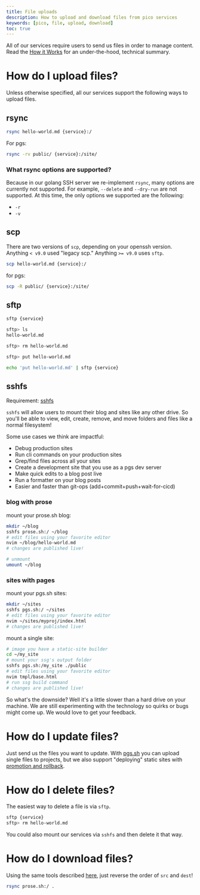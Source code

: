 ```yaml
---
title: File uploads
description: How to upload and download files from pico services
keywords: [pico, file, upload, download]
toc: true
---
```


All of our services require users to send us files in order to manage content.
Read the [How it Works](/how-it-works) for an under-the-hood, technical summary.

# How do I upload files?

Unless otherwise specified, all our services support the following ways to
upload files.

## rsync

```bash
rsync hello-world.md {service}:/
```

For pgs:

```bash
rsync -rv public/ {service}:/site/
```

### What rsync options are supported?

Because in our golang SSH server we re-implement `rsync`, many options are
currently not supported. For example, `--delete` and `--dry-run` are not
supported. At this time, the only options we supported are the following:

- `-r`
- `-v`

## scp

There are two versions of `scp`, depending on your openssh version. Anything
`< v9.0` used "legacy scp." Anything `>= v9.0` uses `sftp`.

```bash
scp hello-world.md {service}:/
```

for pgs:

```bash
scp -R public/ {service}:/site/
```

## sftp

```bash
sftp {service}

sftp> ls
hello-world.md

sftp> rm hello-world.md

sftp> put hello-world.md
```

```bash
echo 'put hello-world.md' | sftp {service}
```

## sshfs

Requirement: [sshfs](https://github.com/libfuse/sshfs)

`sshfs` will allow users to mount their blog and sites like any other drive. So
you'll be able to view, edit, create, remove, and move folders and files like a
normal filesystem!

Some use cases we think are impactful:

- Debug production sites
- Run cli commands on your production sites
- Grep/find files across all your sites
- Create a development site that you use as a pgs dev server
- Make quick edits to a blog post live
- Run a formatter on your blog posts
- Easier and faster than git-ops (add+commit+push+wait-for-cicd)

### blog with prose

mount your prose.sh blog:

```bash
mkdir ~/blog
sshfs prose.sh:/ ~/blog
# edit files using your favorite editor
nvim ~/blog/hello-world.md
# changes are published live!

# unmount
umount ~/blog
```

### sites with pages

mount your pgs.sh sites:

```bash
mkdir ~/sites
sshfs pgs.sh:/ ~/sites
# edit files using your favorite editor
nvim ~/sites/myproj/index.html
# changes are published live!
```

mount a single site:

```bash
# image you have a static-site builder
cd ~/my_site
# mount your ssg's output folder
sshfs pgs.sh:/my_site ./public
# edit files using your favorite editor
nvim tmpl/base.html
# run ssg build command
# changes are published live!
```

So what's the downside? Well it's a little slower than a hard drive on your
machine. We are still experimenting with the technology so quirks or bugs might
come up. We would love to get your feedback.

# How do I update files?

Just send us the files you want to update. With [pgs.sh](/pgs) you can upload
single files to projects, but we also support "deploying" static sites with
[promotion and rollback](/pgs#project-promotion-and-rollback).

# How do I delete files?

The easiest way to delete a file is via `sftp`.

```bash
sftp {service}
sftp> rm hello-world.md
```

You could also mount our services via `sshfs` and then delete it that way.

# How do I download files?

Using the same tools described [here](#how-do-i-upload-files), just reverse the
order of `src` and `dest`!

```bash
rsync prose.sh:/ .
```
